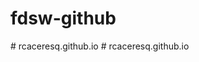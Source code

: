 # fdsw-github
#   r c a c e r e s q . g i t h u b . i o  
 #   r c a c e r e s q . g i t h u b . i o  
 